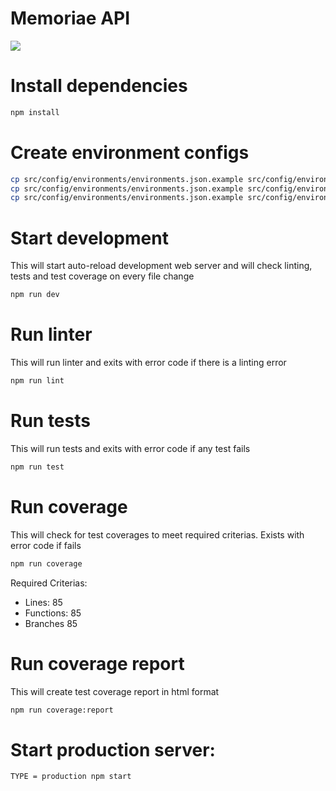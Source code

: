 # Memoriae API

![](https://i.imgur.com/Q11Sq67.gif)

# Install dependencies
```bash
npm install
```

# Create environment configs
```bash
cp src/config/environments/environments.json.example src/config/environments/development.json
cp src/config/environments/environments.json.example src/config/environments/test.json
cp src/config/environments/environments.json.example src/config/environments/production.json
```

# Start development
This will start auto-reload development web server and will check linting, tests and test coverage on every file change

```bash
npm run dev
```
# Run linter
This will run linter and exits with error code if there is a linting error

```bash
npm run lint
```
# Run tests
This will run tests and exits with error code if any test fails

```bash
npm run test
```
# Run coverage
This will check for test coverages to meet required criterias. Exists with error code if fails

```bash
npm run coverage
```
Required Criterias:
 - Lines: 85
 - Functions: 85
 - Branches 85
# Run coverage report
This will create test coverage report in html format

```bash
npm run coverage:report
```
# Start production server:
```bash
TYPE = production npm start
```
